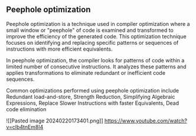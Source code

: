 ## Peephole optimization
Peephole optimization is a technique used in compiler optimization where a small window or "peephole" of code is examined and transformed to improve the efficiency of the generated code. This optimization technique focuses on identifying and replacing specific patterns or sequences of instructions with more efficient equivalents.

In peephole optimization, the compiler looks for patterns of code within a limited number of consecutive instructions. It analyzes these patterns and applies transformations to eliminate redundant or inefficient code sequences.

Common optimizations performed using peephole optimization include Redundant load-and-store, Strength Reduction, Simplifying Algebraic Expressions, Replace Slower Instructions with faster Equivalents, Dead code elimination

![[Pasted image 20240220173401.png]]
https://www.youtube.com/watch?v=clb4tnEm8l4